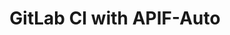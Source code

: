 ---
id: gitlab
title: "GitLab CI with APIF-Auto"
sidebar_label: GitLab
keywords:
    - cicd
    - gitlab
    - apif-auto
---